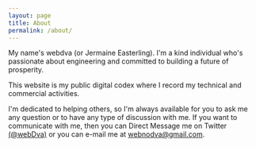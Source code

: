 ```yaml
---
layout: page
title: About
permalink: /about/
---
```


My name's webdva (or Jermaine Easterling). I'm a kind individual who's passionate about engineering and committed to building a future of prosperity.

This website is my public digital codex where I record my technical and commercial activities.

I'm dedicated to helping others, so I'm always available for you to ask me any question or to have any type of discussion with me. If you want to communicate with me, then you can Direct Message me on Twitter [(@webDva)](https://www.twitter.com/webDva) or you can e-mail me at [webnodva@gmail.com](mailto:webNoDva@gmail.com).